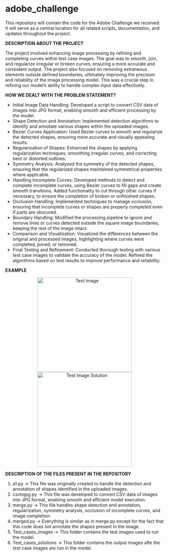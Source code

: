 # adobe_challenge
This repository will contain the code for the Adobe Challenge we received. It will serve as a central location for all related scripts, documentation, and updates throughout the project.

**DESCRIPTION ABOUT THE PROJECT**

The project involved enhancing image processing by refining and completing curves within test case images. The goal was to smooth, join, and regularize irregular or broken curves, ensuring a more accurate and consistent output. The project also focused on removing extraneous elements outside defined boundaries, ultimately improving the precision and reliability of the image processing model. This was a crucial step in refining our model’s ability to handle complex input data effectively.

**HOW WE DEALT WITH THE PROBLEM STATEMENT?**
- Initial Image Data Handling: Developed a script to convert CSV data of images into JPG format, enabling smooth and efficient processing by the model.
- Shape Detection and Annotation: Implemented detection algorithms to identify and annotate various shapes within the uploaded images.
- Bezier Curves Application: Used Bezier curves to smooth and regularize the detected shapes, ensuring more accurate and visually appealing results.
- Regularization of Shapes: Enhanced the shapes by applying regularization techniques, smoothing irregular curves, and correcting bent or distorted outlines.
- Symmetry Analysis: Analyzed the symmetry of the detected shapes, ensuring that the regularized shapes maintained symmetrical properties where applicable.
- Handling Incomplete Curves: Developed methods to detect and complete incomplete curves, using Bezier curves to fill gaps and create smooth transitions. Added functionality to cut through other curves if necessary, to ensure the completion of broken or unfinished shapes.
- Occlusion Handling: Implemented techniques to manage occlusion, ensuring that incomplete curves or shapes are properly completed even if parts are obscured.
- Boundary Handling: Modified the processing pipeline to ignore and remove lines or curves detected outside the square image boundaries, keeping the rest of the image intact.
- Comparison and Visualization: Visualized the differences between the original and processed images, highlighting where curves were completed, joined, or removed.
- Final Testing and Refinement: Conducted thorough testing with various test case images to validate the accuracy of the model.
Refined the algorithms based on test results to improve performance and reliability.

**EXAMPLE**
<p align="center">
  <img src="https://github.com/user-attachments/assets/6cb8489c-9604-4eb4-8bca-07597c49a646" width="300" alt="Test Image"/>
  <img src="https://github.com/user-attachments/assets/f2257968-ade4-4e0e-a73d-5788c5dcd2ea" width="300" alt="Test Image Solution"/>
</p>

**DESCRIPTION OF THE FILES PRESENT IN THE REPOSITORY**
1. a1.py -> This file was originally created to handle the detection and annotation of shapes identified in the uploaded images.
2. csvtojpg.py -> This file was developed to convert CSV data of images into JPG format, enabling smooth and efficient model execution.
3. merge.py -> This file handles shape detection and annotation, regularization, symmetry analysis, occlusion of incomplete curves, and image completion.
4. merged.py -> Everything is similar as in merge.py except for the fact that this code does not annotate the shapes present in the image.
5. Test_cases_images -> This folder contains the test images used to run 
the model.
6. Test_cases_solutions -> This folder contains the output images afte the test case images are run in the model.

